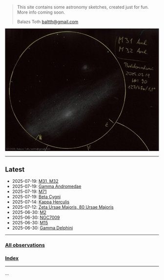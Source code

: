 
> This site contains some astronomy sketches, created just for fun.
> More info coming soon.
> 
> Balazs Toth
> baltth@gmail.com

![M31, M32](img/m31-m32-20250722.jpg)

---


## Latest

- 2025-07-19: [M31, M32](obs/m31-m32-2025-07-19.md)
- 2025-07-19: [Gamma Andromedae](obs/gamma-and-2025-07-19.md)
- 2025-07-19: [M71](obs/m71-2025-07-19.md)
- 2025-07-19: [Beta Cygni](obs/beta-cyg-2025-07-19.md)
- 2025-07-14: [Kappa Herculis](obs/kappa-her-2025-07-14.md)
- 2025-07-12: [Zeta Ursae Majoris, 80 Ursae Majoris](obs/zeta-uma-80-uma-2025-07-12.md)
- 2025-06-30: [M2](obs/m2-2025-06-30.md)
- 2025-06-30: [NGC7009](obs/ngc7009-2025-06-30.md)
- 2025-06-30: [M15](obs/m15-2025-06-30.md)
- 2025-06-30: [Gamma Delphini](obs/gamma-del-2025-06-30.md)

---

### [All observations](pages/log.md)

### [Index](pages/obj_index.md)

---

...

